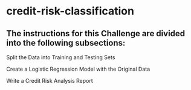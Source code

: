 # credit-risk-classification
## The instructions for this Challenge are divided into the following subsections:

  Split the Data into Training and Testing Sets

  Create a Logistic Regression Model with the Original Data

  Write a Credit Risk Analysis Report

